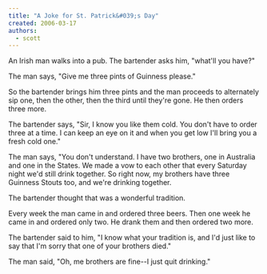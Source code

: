 ```yaml
---
title: "A Joke for St. Patrick&#039;s Day"
created: 2006-03-17
authors: 
  - scott
---
```


An Irish man walks into a pub. The bartender asks him, "what'll you have?"

The man says, "Give me three pints of Guinness please."

So the bartender brings him three pints and the man proceeds to alternately sip one, then the other, then the third until they're gone. He then orders three more.

The bartender says, "Sir, I know you like them cold. You don't have to order three at a time. I can keep an eye on it and when you get low I'll bring you a fresh cold one."

The man says, "You don't understand. I have two brothers, one in Australia and one in the States. We made a vow to each other that every Saturday night we'd still drink together. So right now, my brothers have three Guinness Stouts too, and we're drinking together.

The bartender thought that was a wonderful tradition.

Every week the man came in and ordered three beers. Then one week he came in and ordered only two. He drank them and then ordered two more.

The bartender said to him, "I know what your tradition is, and I'd just like to say that I'm sorry that one of your brothers died."

The man said, "Oh, me brothers are fine--I just quit drinking."

